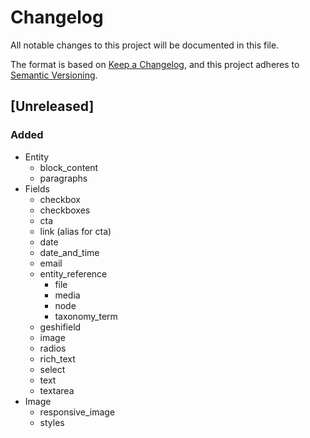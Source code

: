 # Changelog
All notable changes to this project will be documented in this file.

The format is based on [Keep a Changelog](https://keepachangelog.com/en/1.0.0/),
and this project adheres to [Semantic Versioning](https://semver.org/spec/v2.0.0.html).

## [Unreleased]
### Added
- Entity
  - block_content
  - paragraphs
- Fields
  - checkbox
  - checkboxes
  - cta
  - link (alias for cta)
  - date
  - date_and_time
  - email
  - entity_reference
    - file
    - media
    - node
    - taxonomy_term
  - geshifield
  - image
  - radios
  - rich_text
  - select
  - text
  - textarea
- Image
  - responsive_image
  - styles
